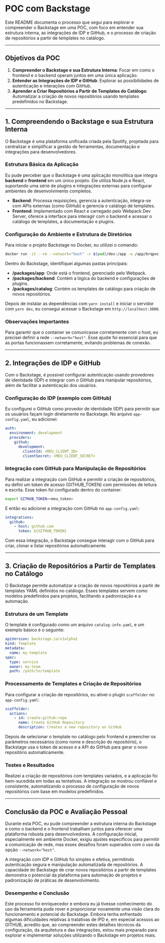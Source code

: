 
# POC com Backstage

Este README documenta o processo que segui para explorar e compreender o Backstage em uma POC, com foco em entender sua estrutura interna, as integrações de IDP e GitHub, e o processo de criação de repositórios a partir de templates no catálogo.

---

## Objetivos da POC

1. **Compreender o Backstage e sua Estrutura Interna**: Focar em como o frontend e o backend operam juntos em uma única aplicação.
2. **Entender as Integrações de IDP e GitHub**: Explorar as possibilidades de autenticação e interações com GitHub.
3. **Aprender a Criar Repositórios a Partir de Templates do Catálogo**: Automatizar a criação de novos repositórios usando templates predefinidos no Backstage.

---

## 1. Compreendendo o Backstage e sua Estrutura Interna

O Backstage é uma plataforma unificada criada pela Spotify, projetada para centralizar e simplificar a gestão de ferramentas, documentação e integrações para desenvolvedores.

### Estrutura Básica da Aplicação

Eu pude perceber que o Backstage é uma aplicação monolítica que integra **backend** e **frontend** em um único projeto. Ele utiliza Node.js e React, suportando uma série de plugins e integrações externas para configurar ambientes de desenvolvimento completos.

- **Backend**: Processa requisições, gerencia a autenticação, integra-se com APIs externas (como GitHub) e gerencia o catálogo de templates.
- **Frontend**: Implementado com React e carregado pelo Webpack Dev Server, oferece a interface para interagir com o backend e acessar o catálogo de templates, a documentação e plugins.

### Configuração do Ambiente e Estrutura de Diretórios

Para iniciar o projeto Backstage no Docker, eu utilizei o comando:

```bash
docker run -it --rm --network="host" -v $(pwd)/dev:/app -w /app/brqpoc -e GITHUB_TOKEN=<meu_token> node:18 bash
```

Dentro do Backstage, identifiquei algumas pastas principais:

- **/packages/app**: Onde está o frontend, gerenciado pelo Webpack.
- **/packages/backend**: Contém a lógica do backend e configurações de plugins.
- **/packages/catalog**: Contém os templates de catálogo para criação de novos repositórios.

Depois de instalar as dependências com `yarn install` e iniciar o servidor com `yarn dev`, eu consegui acessar o Backstage em `http://localhost:3000`.

### Observações Importantes

Para garantir que o container se comunicasse corretamente com o host, eu precisei definir a rede `--network="host"`. Esse ajuste foi essencial para que as portas funcionassem corretamente, evitando problemas de conexão.

---

## 2. Integrações de IDP e GitHub

Com o Backstage, é possível configurar autenticação usando provedores de identidade (IDP) e integrar com o GitHub para manipular repositórios, além de facilitar a autenticação dos usuários.

### Configuração do IDP (exemplo com GitHub)

Eu configurei o GitHub como provedor de identidade (IDP) para permitir que os usuários façam login diretamente no Backstage. No arquivo `app-config.yaml`, eu adicionei:

```yaml
auth:
  environment: development
  providers:
    github:
      development:
        clientId: <MEU_CLIENT_ID>
        clientSecret: <MEU_CLIENT_SECRET>
```

### Integração com GitHub para Manipulação de Repositórios

Para realizar a integração com GitHub e permitir a criação de repositórios, eu defini um token de acesso (GITHUB_TOKEN) com permissões de leitura e escrita. Esse token foi configurado dentro do container:

```bash
export GITHUB_TOKEN=<meu_token>
```

E então eu adicionei a integração com GitHub no `app-config.yaml`:

```yaml
integrations:
  github:
    - host: github.com
      token: ${GITHUB_TOKEN}
```

Com essa integração, o Backstage consegue interagir com o GitHub para criar, clonar e listar repositórios automaticamente.

---

## 3. Criação de Repositórios a Partir de Templates no Catálogo

O Backstage permite automatizar a criação de novos repositórios a partir de templates YAML definidos no catálogo. Esses templates servem como modelos predefinidos para projetos, facilitando a padronização e a automação.

### Estrutura de um Template

O template é configurado como um arquivo `catalog-info.yaml`, e um exemplo básico é o seguinte:

```yaml
apiVersion: backstage.io/v1alpha1
kind: Template
metadata:
  name: my-template
spec:
  type: service
  owner: my-team
  path: /path/to/template
```

### Processamento de Templates e Criação de Repositórios

Para configurar a criação de repositórios, eu ativei o plugin `scaffolder` no `app-config.yaml`:

```yaml
scaffolder:
  actions:
    - id: create:github:repo
      name: Create GitHub Repository
      description: Creates a new repository on GitHub
```

Depois de selecionar o template no catálogo pelo frontend e preencher os parâmetros necessários (como nome e descrição do repositório), o Backstage usa o token de acesso e a API do GitHub para gerar o novo repositório automaticamente.

### Testes e Resultados

Realizei a criação de repositórios com templates variados, e a aplicação foi bem-sucedida em todas as tentativas. A integração se mostrou confiável e consistente, automatizando o processo de configuração de novos repositórios com base em modelos predefinidos.

---

## Conclusão da POC e Avaliação Pessoal

Durante esta POC, eu pude compreender a estrutura interna do Backstage e como o backend e o frontend trabalham juntos para oferecer uma plataforma robusta para desenvolvedores. A configuração inicial, especialmente em ambiente Docker, exigiu ajustes específicos para permitir a comunicação de rede, mas esses desafios foram superados com o uso da opção `--network="host"`.

A integração com IDP e GitHub foi simples e efetiva, permitindo autenticação segura e manipulação automatizada de repositórios. A capacidade do Backstage de criar novos repositórios a partir de templates demonstra o potencial da plataforma para automação de projetos e padronização de práticas de desenvolvimento.

### Desempenho e Conclusão

Este processo foi enriquecedor e embora eu já tivesse conhecimento do uso da ferramenta pude rever e proporcionar novamente uma visão clara do funcionamento e potencial do Backstage. 
Embora tenha enfrentado algumas dificuldades relativas à tratativas de IPD e, em especial acessos ao GITHUB, acredito que, ao compreender estes detalhes técnicos da configuração, da arquitetura e das integrações, estou mais preparado para explorar e implementar soluções utilizando o Backstage em projetos reais.
